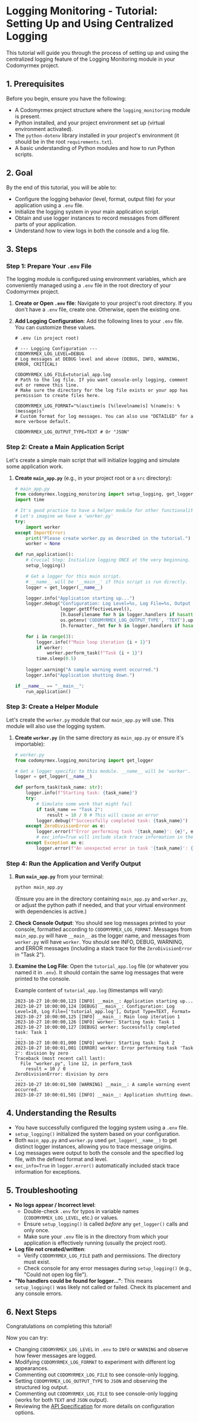 # Logging Monitoring - Tutorial: Setting Up and Using Centralized Logging

This tutorial will guide you through the process of setting up and using the centralized logging feature of the Logging Monitoring module in your Codomyrmex project.

## 1. Prerequisites

Before you begin, ensure you have the following:

- A Codomyrmex project structure where the `logging_monitoring` module is present.
- Python installed, and your project environment set up (virtual environment activated).
- The `python-dotenv` library installed in your project's environment (it should be in the root `requirements.txt`).
- A basic understanding of Python modules and how to run Python scripts.

## 2. Goal

By the end of this tutorial, you will be able to:

- Configure the logging behavior (level, format, output file) for your application using a `.env` file.
- Initialize the logging system in your main application script.
- Obtain and use logger instances to record messages from different parts of your application.
- Understand how to view logs in both the console and a log file.

## 3. Steps

### Step 1: Prepare Your `.env` File

The logging module is configured using environment variables, which are conveniently managed using a `.env` file in the root directory of your Codomyrmex project.

1.  **Create or Open `.env` file**:
    Navigate to your project's root directory. If you don't have a `.env` file, create one. Otherwise, open the existing one.

2.  **Add Logging Configuration**:
    Add the following lines to your `.env` file. You can customize these values.

    ```env
    # .env (in project root)

    # --- Logging Configuration ---
    CODOMYRMEX_LOG_LEVEL=DEBUG
    # Log messages at DEBUG level and above (DEBUG, INFO, WARNING, ERROR, CRITICAL)

    CODOMYRMEX_LOG_FILE=tutorial_app.log
    # Path to the log file. If you want console-only logging, comment out or remove this line.
    # Make sure the directory for the log file exists or your app has permission to create files here.

    CODOMYRMEX_LOG_FORMAT="%(asctime)s [%(levelname)s] %(name)s: %(message)s"
    # Custom format for log messages. You can also use "DETAILED" for a more verbose default.

    CODOMYRMEX_LOG_OUTPUT_TYPE=TEXT # Or "JSON"
    ```

### Step 2: Create a Main Application Script

Let's create a simple main script that will initialize logging and simulate some application work.

1.  **Create `main_app.py`** (e.g., in your project root or a `src` directory):

    ```python
    # main_app.py
    from codomyrmex.logging_monitoring import setup_logging, get_logger
    import time

    # It's good practice to have a helper module for other functionalities
    # Let's imagine we have a 'worker.py'
    try:
        import worker
    except ImportError:
        print("Please create worker.py as described in the tutorial.")
        worker = None 

    def run_application():
        # Crucial Step: Initialize logging ONCE at the very beginning.
        setup_logging()

        # Get a logger for this main script.
        # __name__ will be '__main__' if this script is run directly.
        logger = get_logger(__name__)

        logger.info("Application starting up...")
        logger.debug("Configuration: Log Level=%s, Log File=%s, Output Type=%s, Format=%s", 
                     logger.getEffectiveLevel(), 
                     [h.baseFilename for h in logger.handlers if hasattr(h, 'baseFilename')],
                     os.getenv('CODOMYRMEX_LOG_OUTPUT_TYPE', 'TEXT').upper(),
                     [h.formatter._fmt for h in logger.handlers if hasattr(h, 'formatter') and h.formatter is not None and hasattr(h.formatter, '_fmt') and h.formatter._fmt is not None])

        for i in range(3):
            logger.info(f"Main loop iteration {i + 1}")
            if worker:
                worker.perform_task(f"Task {i + 1}")
            time.sleep(0.5)
        
        logger.warning("A sample warning event occurred.")
        logger.info("Application shutting down.")

    if __name__ == "__main__":
        run_application()
    ```

### Step 3: Create a Helper Module

Let's create the `worker.py` module that our `main_app.py` will use. This module will also use the logging system.

1.  **Create `worker.py`** (in the same directory as `main_app.py` or ensure it's importable):

    ```python
    # worker.py
    from codomyrmex.logging_monitoring import get_logger

    # Get a logger specific to this module. __name__ will be 'worker'.
    logger = get_logger(__name__)

    def perform_task(task_name: str):
        logger.info(f"Starting task: {task_name}")
        try:
            # Simulate some work that might fail
            if task_name == "Task 2":
                result = 10 / 0 # This will cause an error
            logger.debug(f"Successfully completed task: {task_name}")
        except ZeroDivisionError as e:
            logger.error(f"Error performing task '{task_name}': {e}", exc_info=True)
            # exc_info=True will include stack trace information in the log
        except Exception as e:
            logger.error(f"An unexpected error in task '{task_name}': {e}", exc_info=True)
    ```

### Step 4: Run the Application and Verify Output

1.  **Run `main_app.py`** from your terminal:
    ```bash
    python main_app.py
    ```
    (Ensure you are in the directory containing `main_app.py` and `worker.py`, or adjust the python path if needed, and that your virtual environment with dependencies is active.)

2.  **Check Console Output**:
    You should see log messages printed to your console, formatted according to `CODOMYRMEX_LOG_FORMAT`. Messages from `main_app.py` will have `__main__` as the logger name, and messages from `worker.py` will have `worker`.
    You should see INFO, DEBUG, WARNING, and ERROR messages (including a stack trace for the `ZeroDivisionError` in "Task 2").

3.  **Examine the Log File**:
    Open the `tutorial_app.log` file (or whatever you named it in `.env`). It should contain the same log messages that were printed to the console.

    Example content of `tutorial_app.log` (timestamps will vary):
    ```log
    2023-10-27 10:00:00,123 [INFO] __main__: Application starting up...
    2023-10-27 10:00:00,124 [DEBUG] __main__: Configuration: Log Level=10, Log File=['tutorial_app.log'], Output Type=TEXT, Format=
    2023-10-27 10:00:00,125 [INFO] __main__: Main loop iteration 1
    2023-10-27 10:00:00,126 [INFO] worker: Starting task: Task 1
    2023-10-27 10:00:00,127 [DEBUG] worker: Successfully completed task: Task 1
    ...
    2023-10-27 10:00:01,000 [INFO] worker: Starting task: Task 2
    2023-10-27 10:00:01,001 [ERROR] worker: Error performing task 'Task 2': division by zero
    Traceback (most recent call last):
      File "worker.py", line 12, in perform_task
        result = 10 / 0
    ZeroDivisionError: division by zero
    ...
    2023-10-27 10:00:01,500 [WARNING] __main__: A sample warning event occurred.
    2023-10-27 10:00:01,501 [INFO] __main__: Application shutting down.
    ```

## 4. Understanding the Results

- You have successfully configured the logging system using a `.env` file.
- `setup_logging()` initialized the system based on your configuration.
- Both `main_app.py` and `worker.py` used `get_logger(__name__)` to get distinct logger instances, allowing you to trace message origins.
- Log messages were output to both the console and the specified log file, with the defined format and level.
- `exc_info=True` in `logger.error()` automatically included stack trace information for exceptions.

## 5. Troubleshooting

- **No logs appear / Incorrect level**: 
  - Double-check `.env` for typos in variable names (`CODOMYRMEX_LOG_LEVEL`, etc.) or values.
  - Ensure `setup_logging()` is called *before* any `get_logger()` calls and only once.
  - Make sure your `.env` file is in the directory from which your application is effectively running (usually the project root).
- **Log file not created/written**: 
  - Verify `CODOMYRMEX_LOG_FILE` path and permissions. The directory must exist.
  - Check console for any error messages during `setup_logging()` (e.g., "Could not open log file").
- **"No handlers could be found for logger..."**: This means `setup_logging()` was likely not called or failed. Check its placement and any console errors.

## 6. Next Steps

Congratulations on completing this tutorial!

Now you can try:
- Changing `CODOMYRMEX_LOG_LEVEL` in `.env` to `INFO` or `WARNING` and observe how fewer messages are logged.
- Modifying `CODOMYRMEX_LOG_FORMAT` to experiment with different log appearances.
- Commenting out `CODOMYRMEX_LOG_FILE` to see console-only logging.
- Setting `CODOMYRMEX_LOG_OUTPUT_TYPE` to `JSON` and observing the structured log output.
- Commenting out `CODOMYRMEX_LOG_FILE` to see console-only logging (works for both `TEXT` and `JSON` output).
- Reviewing the [API Specification](../API_SPECIFICATION.md) for more details on configuration options. 